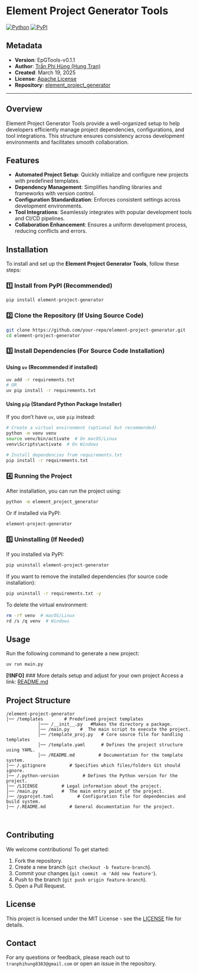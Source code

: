 

# Element Project Generator Tools

[![Python](https://img.shields.io/pypi/pyversions/element-project-generator.svg)](https://badge.fury.io/py/element-project-generator)
[![PyPI](https://badge.fury.io/py/element-project-generator.svg)](https://badge.fury.io/py/element-project-generator)

## Metadata

- **Version**: EpGTools-v0.1.1  
- **Author**: [Trần Phi Hùng (Hung Tran)](https://github.com/tph-kds)  
- **Created**: March 19, 2025  
- **License**: [Apache License](https://github.com/tph-kds/element_project_generator?tab=Apache-2.0-1-ov-file)
- **Repository**: [element_project_generator](https://github.com/tph-kds/element_project_generator)  

---


## Overview
Element Project Generator Tools provide a well-organized setup to help developers efficiently manage project dependencies, configurations, and tool integrations. This structure ensures consistency across development environments and facilitates smooth collaboration.

## Features
- **Automated Project Setup**: Quickly initialize and configure new projects with predefined templates.
- **Dependency Management**: Simplifies handling libraries and frameworks with version control.
- **Configuration Standardization**: Enforces consistent settings across development environments.
- **Tool Integrations**: Seamlessly integrates with popular development tools and CI/CD pipelines.
- **Collaboration Enhancement**: Ensures a uniform development process, reducing conflicts and errors.

## Installation

To install and set up the **Element Project Generator Tools**, follow these steps:

### 1️⃣ Install from PyPI (Recommended)
```sh
pip install element-project-generator
```

### 2️⃣ Clone the Repository (If Using Source Code)
```sh
git clone https://github.com/your-repo/element-project-generator.git
cd element-project-generator
```

### 3️⃣ Install Dependencies (For Source Code Installation)

#### Using `uv` (Recommended if installed)
```sh
uv add -r requirements.txt
# OR  
uv pip install -r requirements.txt  
```

#### Using `pip` (Standard Python Package Installer)
If you don’t have `uv`, use `pip` instead:
```sh
# Create a virtual environment (optional but recommended)
python -m venv venv  
source venv/bin/activate  # On macOS/Linux  
venv\Scripts\activate  # On Windows  

# Install dependencies from requirements.txt  
pip install -r requirements.txt  
```

### 4️⃣ Running the Project
After installation, you can run the project using:
```sh
python -m element_project_generator
```
Or if installed via PyPI:
```sh
element-project-generator
```

### 5️⃣ Uninstalling (If Needed)
If you installed via PyPI:
```sh
pip uninstall element-project-generator
```
If you want to remove the installed dependencies (for source code installation):
```sh
pip uninstall -r requirements.txt -y
```
To delete the virtual environment:
```sh
rm -rf venv  # macOS/Linux  
rd /s /q venv  # Windows  
```





## Usage
Run the following command to generate a new project:

```sh
uv run main.py
```
**[!INFO]** ### More details setup and adjust for your own project
Access a link: [README.md](https://github.com/tph-kds/element_project_generator/blob/main/templates/README.md)


## Project Structure
```
/element-project-generator
│── /templates        # Predefined project templates
            │─── /__init__.py   #Makes the directory a package.
            │── /main.py    #  The main script to execute the project.
            │── /template_proj.py   # Core source file for handling templates
            │── /template.yaml      # Defines the project structure using YAML.
            │── /README.md         # Documentation for the template system.
│── /.gitignore         # Specifies which files/folders Git should ignore.
│── /.python-version         # Defines the Python version for the project.
│── /LICENSE         # Legal information about the project.
│── /main.py         #  The main entry point of the project.
│── /pyprojet.toml         # Configuration file for dependencies and build system.
│── /.README.md         # General documentation for the project.



```

## Contributing
We welcome contributions! To get started:
1. Fork the repository.
2. Create a new branch (`git checkout -b feature-branch`).
3. Commit your changes (`git commit -m 'Add new feature'`).
4. Push to the branch (`git push origin feature-branch`).
5. Open a Pull Request.

## License
This project is licensed under the MIT License - see the [LICENSE](LICENSE) file for details.

## Contact
For any questions or feedback, please reach out to `tranphihung8383@gmail.com` or open an issue in the repository.
